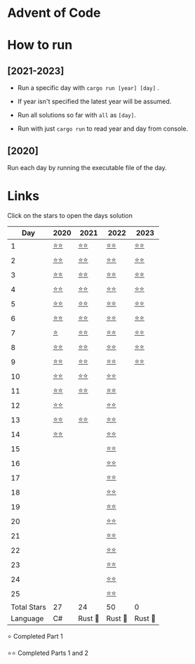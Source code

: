 # Advent of Code

# How to run

## [2021-2023]

- Run a specific day with `cargo run [year] [day]` .

- If year isn't specified the latest year will be assumed.

- Run all solutions so far with `all` as `[day]`.

- Run with just `cargo run` to read year and day from console.

## [2020]

Run each day by running the executable file of the day.

# Links

Click on the stars to open the days solution

| Day         | 2020                                | 2021                                                    | 2022                                                    | 2023                                                   |
| ----------- | ----------------------------------- | ------------------------------------------------------- | ------------------------------------------------------- | ------------------------------------------------------ |
| 1           | [:star::star:](2020/Day1/Day1.cs)   | [:star::star:](2021-23/src/solutions/year2021/day1.rs)  | [:star::star:](2021-23/src/solutions/year2022/day1.rs)  | [:star::star:](2021-23/src/solutions/year2023/day1.rs) |
| 2           | [:star::star:](2020/Day2/Day2.cs)   | [:star::star:](2021-23/src/solutions/year2021/day2.rs)  | [:star::star:](2021-23/src/solutions/year2022/day2.rs)  | [:star::star:](2021-23/src/solutions/year2023/day2.rs) |
| 3           | [:star::star:](2020/Day3/Day3.cs)   | [:star::star:](2021-23/src/solutions/year2021/day3.rs)  | [:star::star:](2021-23/src/solutions/year2022/day3.rs)  | [:star::star:](2021-23/src/solutions/year2023/day3.rs) |
| 4           | [:star::star:](2020/Day4/Day4.cs)   | [:star::star:](2021-23/src/solutions/year2021/day4.rs)  | [:star::star:](2021-23/src/solutions/year2022/day4.rs)  | [:star::star:](2021-23/src/solutions/year2023/day4.rs) |
| 5           | [:star::star:](2020/Day5/Day5.cs)   | [:star::star:](2021-23/src/solutions/year2021/day5.rs)  | [:star::star:](2021-23/src/solutions/year2022/day5.rs)  | [:star::star:](2021-23/src/solutions/year2023/day5.rs) |
| 6           | [:star::star:](2020/Day6/Day6.cs)   | [:star::star:](2021-23/src/solutions/year2021/day6.rs)  | [:star::star:](2021-23/src/solutions/year2022/day6.rs)  | [:star::star:](2021-23/src/solutions/year2023/day6.rs) |
| 7           | [:star:](2020/Day7/Day7.cs)         | [:star::star:](2021-23/src/solutions/year2021/day7.rs)  | [:star::star:](2021-23/src/solutions/year2022/day7.rs)  | [:star::star:](2021-23/src/solutions/year2023/day7.rs) |
| 8           | [:star::star:](2020/Day8/Day8.cs)   | [:star::star:](2021-23/src/solutions/year2021/day8.rs)  | [:star::star:](2021-23/src/solutions/year2022/day8.rs)  | [:star::star:](2021-23/src/solutions/year2023/day8.rs) |
| 9           | [:star::star:](2020/Day9/Day9.cs)   | [:star::star:](2021-23/src/solutions/year2021/day9.rs)  | [:star::star:](2021-23/src/solutions/year2022/day9.rs)  | [:star::star:](2021-23/src/solutions/year2023/day9.rs) |
| 10          | [:star::star:](2020/Day10/Day10.cs) | [:star::star:](2021-23/src/solutions/year2021/day10.rs) | [:star::star:](2021-23/src/solutions/year2022/day10.rs) |                                                        |
| 11          | [:star::star:](2020/Day11/Day11.cs) | [:star::star:](2021-23/src/solutions/year2021/day11.rs) | [:star::star:](2021-23/src/solutions/year2022/day11.rs) |                                                        |
| 12          | [:star::star:](2020/Day12/Day12.cs) |                                                         | [:star::star:](2021-23/src/solutions/year2022/day12.rs) |                                                        |
| 13          | [:star::star:](2020/Day13/Day13.cs) | [:star::star:](2021-23/src/solutions/year2021/day13.rs) | [:star::star:](2021-23/src/solutions/year2022/day13.rs) |                                                        |
| 14          | [:star::star:](2020/Day14/Day14.cs) |                                                         | [:star::star:](2021-23/src/solutions/year2022/day14.rs) |                                                        |
| 15          |                                     |                                                         | [:star::star:](2021-23/src/solutions/year2022/day15.rs) |                                                        |
| 16          |                                     |                                                         | [:star::star:](2021-23/src/solutions/year2022/day16.rs) |                                                        |
| 17          |                                     |                                                         | [:star::star:](2021-23/src/solutions/year2022/day17.rs) |                                                        |
| 18          |                                     |                                                         | [:star::star:](2021-23/src/solutions/year2022/day18.rs) |                                                        |
| 19          |                                     |                                                         | [:star::star:](2021-23/src/solutions/year2022/day19.rs) |                                                        |
| 20          |                                     |                                                         | [:star::star:](2021-23/src/solutions/year2022/day20.rs) |                                                        |
| 21          |                                     |                                                         | [:star::star:](2021-23/src/solutions/year2022/day21.rs) |                                                        |
| 22          |                                     |                                                         | [:star::star:](2021-23/src/solutions/year2022/day22.rs) |                                                        |
| 23          |                                     |                                                         | [:star::star:](2021-23/src/solutions/year2022/day23.rs) |                                                        |
| 24          |                                     |                                                         | [:star::star:](2021-23/src/solutions/year2022/day24.rs) |                                                        |
| 25          |                                     |                                                         | [:star::star:](2021-23/src/solutions/year2022/day25.rs) |                                                        |
| Total Stars | 27                                  | 24                                                      | 50                                                      | 0                                                      |
| Language    | C#                                  | Rust :crab:                                             | Rust :crab:                                             | Rust :crab:                                            |

:star: Completed Part 1

:star::star: Completed Parts 1 and 2
